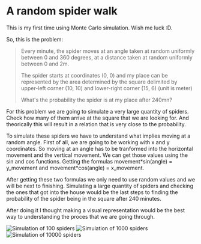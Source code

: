 # A random spider walk
This is my first time using Monte Carlo simulation. Wish me luck :D.

So, this is the problem:

>Every minute, the spider moves at an angle taken at random uniformly between 0 and 360 degrees, at a distance taken at random uniformly between 0 and 2m.
>
>The spider starts at coordinates (0, 0) and my place can be represented by the area determined by the square delimited by upper-left corner (10, 10) and lower-right corner (15, 6) (unit is meter)
>
>What's the probability the spider is at my place after 240mn?

For this problem we are going to simulate a very large quantity of spiders. Check how many of them arrive at the square that we are looking for. And theorically this will result in a relation that is very close to the probability.

To simulate these spiders we have to understand what implies moving at a random angle. First of all, we are going to be working with x and y coordinates. So moving at an angle has to be tranformed into the horizontal movement and the vertical movement. We can get those values using the sin and cos functions. Getting the formulas movement\*sin(angle) = y_movement and movement\*cos(angle) = x_movement.

After getting these two formulas we only need to use random values and we will be next to finishing. Simulating a large quantity of spiders and checking the ones that got into the house would be the last steps to finding the probability of the spider being in the square after 240 minutes.

After doing it I thought making a visual representation would be the best way to understanding the proces that we are going through.

![Simulation of 100 spiders](/100_spiders.png)
![Simulation of 1000 spiders](/1000_spiders.png)
![Simulation of 10000 spiders](/10000_spiders.png)
